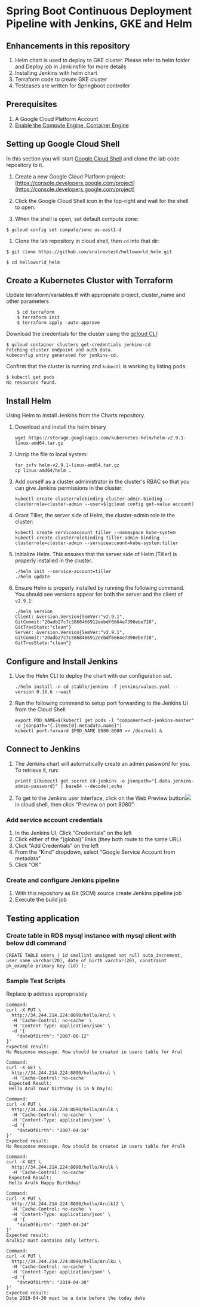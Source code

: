 # Spring Boot Continuous Deployment Pipeline with Jenkins, GKE and Helm

## Enhancements in this repository

1. Helm chart is used to deploy to GKE cluster. Please refer to helm folder and Deploy job in Jenkinsfile for more details
1. Installing Jenkins with helm chart
1. Terraform code to create GKE cluster
1. Testcases are written for Springboot controller


## Prerequisites
1. A Google Cloud Platform Account
1. [Enable the Compute Engine, Container Engine](https://console.cloud.google.com/flows/enableapi?apiid=compute_component,container)

## Setting up Google Cloud Shell
In this section you will start [Google Cloud Shell](https://cloud.google.com/cloud-shell/docs/) and clone the lab code repository to it.

1. Create a new Google Cloud Platform project: [https://console.developers.google.com/project](https://console.developers.google.com/project)

1. Click the Google Cloud Shell icon in the top-right and wait for the shell to open:


1. When the shell is open, set default compute zone:

  ```shell
  $ gcloud config set compute/zone us-east1-d
  ```

1. Clone the lab repository in cloud shell, then `cd` into that dir:

  ```shell
  $ git clone https://github.com/arulrevtest/helloworld_helm.git

  $ cd helloworld_helm
  ```

## Create a Kubernetes Cluster with Terraform

Update terraform/variables.tf with appropriate project, cluster_name and other parameters

```shell
    $ cd terraform
    $ terraform init
    $ terraform apply -auto-approve
```

Download the credentials for the cluster using the [gcloud CLI](https://cloud.google.com/sdk/):
```shell
$ gcloud container clusters get-credentials jenkins-cd
Fetching cluster endpoint and auth data.
kubeconfig entry generated for jenkins-cd.
```

Confirm that the cluster is running and `kubectl` is working by listing pods:

```shell
$ kubectl get pods
No resources found.
```

## Install Helm

Using Helm to install Jenkins from the Charts repository.

1. Download and install the helm binary

    ```shell
    wget https://storage.googleapis.com/kubernetes-helm/helm-v2.9.1-linux-amd64.tar.gz
    ```

1. Unzip the file to local system:

    ```shell
    tar zxfv helm-v2.9.1-linux-amd64.tar.gz
    cp linux-amd64/helm .
    ```

1. Add ourself as a cluster administrator in the cluster's RBAC so that you can give Jenkins permissions in the cluster:

    ```shell
    kubectl create clusterrolebinding cluster-admin-binding --clusterrole=cluster-admin --user=$(gcloud config get-value account)
    ```

1. Grant Tiller, the server side of Helm, the cluster-admin role in the cluster:

    ```shell
    kubectl create serviceaccount tiller --namespace kube-system
    kubectl create clusterrolebinding tiller-admin-binding --clusterrole=cluster-admin --serviceaccount=kube-system:tiller
    ```

1. Initialize Helm. This ensures that the server side of Helm (Tiller) is properly installed in the cluster.

    ```shell
    ./helm init --service-account=tiller
    ./helm update
    ```

1. Ensure Helm is properly installed by running the following command. You should see versions appear for both the server and the client of ```v2.9.1```:

    ```shell
    ./helm version
    Client: &version.Version{SemVer:"v2.9.1", GitCommit:"20adb27c7c5868466912eebdf6664e7390ebe710", GitTreeState:"clean"}
    Server: &version.Version{SemVer:"v2.9.1", GitCommit:"20adb27c7c5868466912eebdf6664e7390ebe710", GitTreeState:"clean"}
    ```

## Configure and Install Jenkins

1. Use the Helm CLI to deploy the chart with our configuration set.

    ```shell
    ./helm install -n cd stable/jenkins -f jenkins/values.yaml --version 0.16.6 --wait
    ```

1. Run the following command to setup port forwarding to the Jenkins UI from the Cloud Shell

    ```shell
    export POD_NAME=$(kubectl get pods -l "component=cd-jenkins-master" -o jsonpath="{.items[0].metadata.name}")
    kubectl port-forward $POD_NAME 8080:8080 >> /dev/null &
    ```

## Connect to Jenkins

1. The Jenkins chart will automatically create an admin password for you. To retrieve it, run:

    ```shell
    printf $(kubectl get secret cd-jenkins -o jsonpath="{.data.jenkins-admin-password}" | base64 --decode);echo
    ```

2. To get to the Jenkins user interface, click on the Web Preview button![](../img/web-preview.png) in cloud shell, then click “Preview on port 8080”:


### Add service account credentials

1. In the Jenkins UI, Click “Credentials” on the left
1. Click either of the “(global)” links (they both route to the same URL)
1. Click “Add Credentials” on the left
1. From the “Kind” dropdown, select “Google Service Account from metadata”
1. Click “OK”

### Create and configure Jenkins pipeline

1. With this repository as Git (SCM) source create Jenkins pipeline job
1. Execute the build job


## Testing application

### Create table in RDS mysql instance with mysql client with below ddl command
```
CREATE TABLE users ( id smallint unsigned not null auto_increment, user_name varchar(20), date_of_birth varchar(20), constraint pk_example primary key (id) );

```

### Sample Test Scripts

Replace ip address appropriately

```
Command:
curl -X PUT \
  http://34.244.214.224:8090/hello/Arul \
  -H 'Cache-Control: no-cache' \
  -H 'Content-Type: application/json' \
  -d '{
    "dateOfBirth": "2007-06-12"
}'
Expected result:
No Response message. Row should be created in users table for Arul

Command:
curl -X GET \
  http://34.244.214.224:8090/hello/Arul \
  -H 'Cache-Control: no-cache'
 Expected Result:
 Hello Arul Your birthday is in N Day(s)

Command:
curl -X PUT \
  http://34.244.214.224:8090/hello/Arulk \
  -H 'Cache-Control: no-cache' \
  -H 'Content-Type: application/json' \
  -d '{
    "dateOfBirth": "2007-04-24"
}'
Expected result:
No Response message. Row should be created in users table for Arulk

Command:
curl -X GET \
  http://34.244.214.224:8090/hello/Arulk \
  -H 'Cache-Control: no-cache'
 Expected Result:
 Hello Arulk Happy Birthday!

Command:
curl -X PUT \
  http://34.244.214.224:8090/hello/Arulk12 \
  -H 'Cache-Control: no-cache' \
  -H 'Content-Type: application/json' \
  -d '{
    "dateOfBirth": "2007-04-24"
}'
Expected result:
Arulk12 must contains only letters.

Command:
curl -X PUT \
  http://34.244.214.224:8090/hello/Arulku \
  -H 'Cache-Control: no-cache' \
  -H 'Content-Type: application/json' \
  -d '{
    "dateOfBirth": "2019-04-30"
}'
Expected result:
Date 2019-04-30 must be a date before the today date
